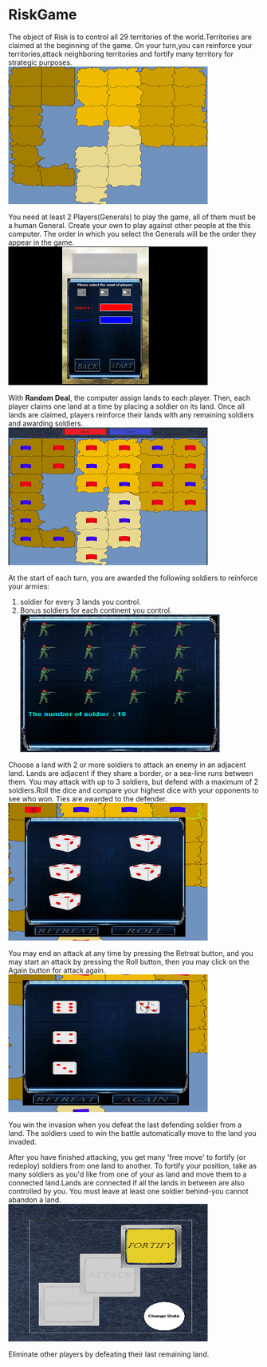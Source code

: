 # RiskGame

The object of Risk is to control all 29 territories of the world.Territories are claimed at the beginning of the game. On your turn,you can reinforce your territories,attack neighboring territories and fortify many territory for strategic purposes.<br />
![map](resource/images/Rules/mapForRules.png)

You need at least 2 Players(Generals) to play the game, all of them must be a human General. Create your own to play against other people at the this computer. The order in which you select the Generals will be the order they appear in the game.<br /> 
![Start new game](resource/images/Rules/newGame.PNG)

With **Random Deal**, the computer assign lands to each player. Then, each player claims one land at a time by placing a soldier on its land. Once all lands are claimed, players reinforce their lands with any remaining soldiers and awarding soldiers.<br />
![Random deal](resource/images/Rules/randomDeal.PNG)


At the start of each turn, you are awarded the following soldiers to reinforce your armies:
1. soldier for every 3 lands you control.
1. Bonus soldiers for each continent you control.<br />
![Soldiers](resource/images/Rules/soldiers.png)

Choose a land with 2 or more soldiers to attack an enemy in an adjacent land. Lands are adjacent if they share a border, or a sea-line runs between them. You may attack with up to 3 soldiers, but defend with a maximum of 2 soldiers.Roll the dice and compare your highest dice with your opponents to see who won. Ties are awarded to the defender.<br />
![Attack](resource/images/Rules/attack.PNG)

You may end an attack at any time by pressing the Retreat button, and you may start an attack by pressing the Roll button, then you may click on the Again button for attack again.<br />
![Roll](resource/images/Rules/roll.PNG)

You win the invasion when you defeat the last defending soldier from a land. The soldiers used to win the battle automatically move to the land you invaded.

After you have finished attacking, you get many 'free move' to fortify (or redeploy) soldiers from one land to another. To fortify your position, take as many soldiers as you'd like from one of your as land and move them to a connected land.Lands are connected if all the lands in between are also controlled by you. You must leave at least one soldier behind-you cannot abandon a land.<br />
![Fortify](resource/images/Rules/fortify.PNG)

Eliminate other players by defeating their last remaining land.
